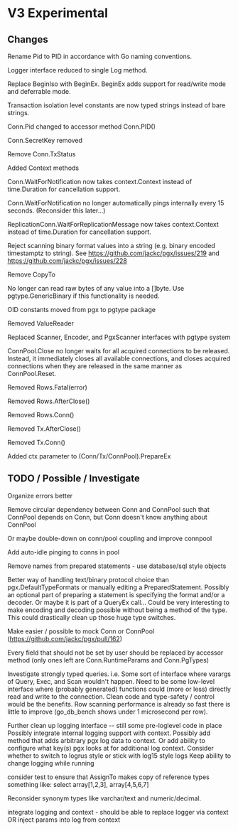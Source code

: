 # V3 Experimental

## Changes

Rename Pid to PID in accordance with Go naming conventions.

Logger interface reduced to single Log method.

Replace BeginIso with BeginEx. BeginEx adds support for read/write mode and deferrable mode.

Transaction isolation level constants are now typed strings instead of bare strings.

Conn.Pid changed to accessor method Conn.PID()

Conn.SecretKey removed

Remove Conn.TxStatus

Added Context methods

Conn.WaitForNotification now takes context.Context instead of time.Duration for cancellation support.

Conn.WaitForNotification no longer automatically pings internally every 15 seconds. (Reconsider this later...)

ReplicationConn.WaitForReplicationMessage now takes context.Context instead of time.Duration for cancellation support.

Reject scanning binary format values into a string (e.g. binary encoded timestamptz to string). See https://github.com/jackc/pgx/issues/219 and https://github.com/jackc/pgx/issues/228

Remove CopyTo

No longer can read raw bytes of any value into a []byte. Use pgtype.GenericBinary if this functionality is needed.

OID constants moved from pgx to pgtype package

Removed ValueReader

Replaced Scanner, Encoder, and PgxScanner interfaces with pgtype system

ConnPool.Close no longer waits for all acquired connections to be released. Instead, it immediately closes all available connections, and closes acquired connections when they are released in the same manner as ConnPool.Reset.

Removed Rows.Fatal(error)

Removed Rows.AfterClose()

Removed Rows.Conn()

Removed Tx.AfterClose()

Removed Tx.Conn()

Added ctx parameter to (Conn/Tx/ConnPool).PrepareEx

## TODO / Possible / Investigate

Organize errors better

Remove circular dependency between Conn and ConnPool such that ConnPool depends on Conn, but Conn doesn't know anything about ConnPool

Or maybe double-down on conn/pool coupling and improve connpool

Add auto-idle pinging to conns in pool

Remove names from prepared statements - use database/sql style objects

Better way of handling text/binary protocol choice than pgx.DefaultTypeFormats or manually editing a PreparedStatement. Possibly an optional part of preparing a statement is specifying the format and/or a decoder. Or maybe it is part of a QueryEx call... Could be very interesting to make encoding and decoding possible without being a method of the type. This could drastically clean up those huge type switches.

Make easier / possible to mock Conn or ConnPool (https://github.com/jackc/pgx/pull/162)

Every field that should not be set by user should be replaced by accessor method (only ones left are Conn.RuntimeParams and Conn.PgTypes)

Investigate strongly typed queries. i.e. Some sort of interface where varargs of Query, Exec, and Scan wouldn't happen. Need to be some low-level interface where (probably generated) functions could (more or less) directly read and write to the connection. Clean code and type-safety / control would be the benefits. Row scanning performance is already so fast there is little to improve (go_db_bench shows under 1 microsecond per row).

Further clean up logging interface -- still some pre-loglevel code in place
Possibly integrate internal logging support with context. Possibly add method that adds arbitrary pgx log data to context. Or add ability to configure what key(s) pgx looks at for additional log context.
Consider whether to switch to logrus style or stick with log15 style logs
Keep ability to change logging while running

consider test to ensure that AssignTo makes copy of reference types
something like:
select array[1,2,3], array[4,5,6,7]

Reconsider synonym types like varchar/text and numeric/decimal.

integrate logging and context - should be able to replace logger via context OR inject params into log from context
